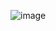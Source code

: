 ![image](https://github.com/lcr1017/esphome-gpio/assets/29690823/32f88f86-eb03-4f03-acf1-d3bfe9134c9d)
